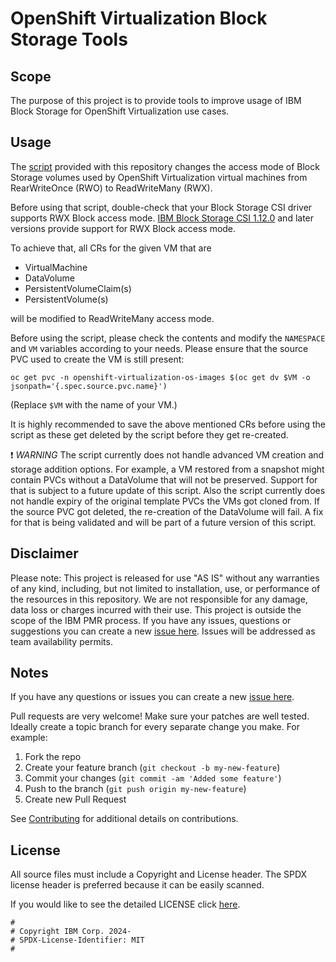 <!-- This should be the location of the title of the repository, normally the short name -->
# OpenShift Virtualization Block Storage Tools

<!-- Build Status, is a great thing to have at the top of your repository, it shows that you take your CI/CD as first class citizens -->
<!-- [![Build Status](https://travis-ci.org/jjasghar/ibm-cloud-cli.svg?branch=master)](https://travis-ci.org/jjasghar/ibm-cloud-cli) -->

## Scope

The purpose of this project is to provide tools to improve usage of IBM Block Storage for OpenShift Virtualization use cases.

<!-- A more detailed Usage or detailed explaination of the repository here -->
## Usage

The [script](src/vm_rwo_to_rwx.sh) provided with this repository changes the
access mode of Block Storage volumes used by OpenShift Virtualization virtual
machines from RearWriteOnce (RWO) to ReadWriteMany (RWX).

Before using that script, double-check that your Block Storage CSI driver
supports RWX Block access mode. [IBM Block Storage CSI 1.12.0](https://www.ibm.com/docs/en/stg-block-csi-driver/1.12.0) and later
versions provide support for RWX Block access mode.

To achieve that, all CRs for the given VM that are

- VirtualMachine
- DataVolume
- PersistentVolumeClaim(s)
- PersistentVolume(s)

will be modified to ReadWriteMany access mode.

Before using the script, please check the contents and modify the `NAMESPACE`
and `VM` variables according to your needs.
Please ensure that the source PVC used to create the VM is still present:

```shell
oc get pvc -n openshift-virtualization-os-images $(oc get dv $VM -o jsonpath='{.spec.source.pvc.name}')
```

(Replace `$VM` with the name of your VM.)

It is highly recommended to save the above mentioned CRs before using the
script as these get deleted by the script before they get re-created.

:exclamation: *WARNING* The script currently does not handle advanced VM creation and storage addition options. For example, a VM restored from a snapshot might contain PVCs without a DataVolume that will not be preserved. Support for that is subject to a future update of this script.
Also the script currently does not handle expiry of the original template PVCs the VMs got cloned from. If the source PVC got deleted,
the re-creation of the DataVolume will fail. A fix for that is being validated and will be part of a future version of this script.

## Disclaimer

Please note: This project is released for use "AS IS" without any warranties of any kind, including, but not limited to installation, use, or performance of the resources in this repository. We are not responsible for any damage, data loss or charges incurred with their use. This project is outside the scope of the IBM PMR process. If you have any issues, questions or suggestions you can create a new [issue here](issues). Issues will be addressed as team availability permits.

## Notes

If you have any questions or issues you can create a new [issue here](issues).

Pull requests are very welcome! Make sure your patches are well tested.
Ideally create a topic branch for every separate change you make. For
example:

1. Fork the repo
2. Create your feature branch (`git checkout -b my-new-feature`)
3. Commit your changes (`git commit -am 'Added some feature'`)
4. Push to the branch (`git push origin my-new-feature`)
5. Create new Pull Request

See [Contributing](CONTRIBUTING.md) for additional details on contributions.

## License

All source files must include a Copyright and License header. The SPDX license header is
preferred because it can be easily scanned.

If you would like to see the detailed LICENSE click [here](LICENSE).

```text
#
# Copyright IBM Corp. 2024-
# SPDX-License-Identifier: MIT
#
```
